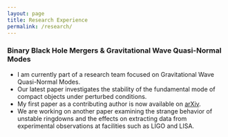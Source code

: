 ```yaml
---
layout: page
title: Research Experience
permalink: /research/
---
```


### Binary Black Hole Mergers & Gravitational Wave Quasi-Normal Modes

- I am currently part of a research team focused on Gravitational Wave Quasi-Normal Modes.
- Our latest paper investigates the stability of the fundamental mode of compact objects under perturbed conditions.
- My first paper as a contributing author is now available on [arXiv](https://arxiv.org/abs/2409.17026).
- We are working on another paper examining the strange behavior of unstable ringdowns and the effects on extracting data from experimental observations at facilities such as LIGO and LISA.
